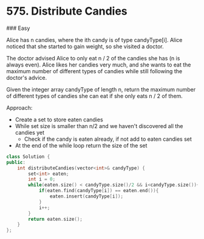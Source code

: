 # 575. Distribute Candies
### Easy

Alice has n candies, where the ith candy is of type candyType[i]. Alice noticed that she started to gain weight, so she visited a doctor.

The doctor advised Alice to only eat n / 2 of the candies she has (n is always even). Alice likes her candies very much, and she wants to eat the maximum number of different types of candies while still following the doctor's advice.

Given the integer array candyType of length n, return the maximum number of different types of candies she can eat if she only eats n / 2 of them.

Approach:
* Create a set to store eaten candies
* While set size is smaller than n/2 and we haven't discovered all the candies yet
    * Check if the candy is eaten already, if not add to eaten candies set
* At the end of the while loop return the size of the set

```cpp
class Solution {
public:
    int distributeCandies(vector<int>& candyType) {
        set<int> eaten;
        int i = 0;
        while(eaten.size() < candyType.size()/2 && i<candyType.size()){
            if(eaten.find(candyType[i]) == eaten.end()){
                eaten.insert(candyType[i]);
            }
            i++;
        }
        return eaten.size();
    }
};
```
